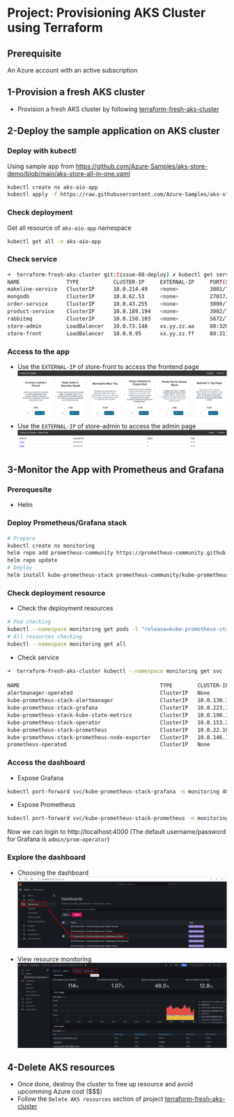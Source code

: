 # Project: Provisioning AKS Cluster using Terraform

## Prerequisite

An Azure account with an active subscription

## 1-Provision a fresh AKS cluster

- Provision a fresh AKS cluster by following [terraform-fresh-aks-cluster](../terraform-fresh-aks-cluster/)

## 2-Deploy the sample application on AKS cluster

### Deploy with kubectl

Using sample app from https://github.com/Azure-Samples/aks-store-demo/blob/main/aks-store-all-in-one.yaml

```bash
kubectl create ns aks-aio-app
kubectl apply -f https://raw.githubusercontent.com/Azure-Samples/aks-store-demo/main/aks-store-all-in-one.yaml -n aks-aio-app
```

### Check deployment

Get all resource of `aks-aio-app` namespace

```bash
kubectl get all -n aks-aio-app
```

### Check service

```bash
➜  terraform-fresh-aks-cluster git:(issue-88-deploy) ✗ kubectl get service -n aks-aio-app
NAME               TYPE           CLUSTER-IP     EXTERNAL-IP     PORT(S)              AGE
makeline-service   ClusterIP      10.0.214.49    <none>          3001/TCP             2m2s
mongodb            ClusterIP      10.0.62.53     <none>          27017/TCP            2m7s
order-service      ClusterIP      10.0.43.255    <none>          3000/TCP             2m4s
product-service    ClusterIP      10.0.189.194   <none>          3002/TCP             2m1s
rabbitmq           ClusterIP      10.0.150.103   <none>          5672/TCP,15672/TCP   2m5s
store-admin        LoadBalancer   10.0.73.148    xx.yy.zz.aa     80:32072/TCP         118s
store-front        LoadBalancer   10.0.9.95      xx.yy.zz.ff     80:31199/TCP         119s
```

### Access to the app

- Use the `EXTERNAL-IP` of store-front to access the frontend page
  ![](./assets/result/store-front.png)
- Use the `EXTERNAL-IP` of store-admin to access the admin page
  ![](./assets/result/store-admin.png)

## 3-Monitor the App with Prometheus and Grafana

### Prerequesite

- Helm

### Deploy Prometheus/Grafana stack

```bash
# Prepare
kubectl create ns monitoring
helm repo add prometheus-community https://prometheus-community.github.io/helm-charts
helm repo update
# Deploy
helm install kube-prometheus-stack prometheus-community/kube-prometheus-stack --namespace monitoring
```

### Check deployment resource

- Check the deployment resources

```bash
# Pod checking
kubectl --namespace monitoring get pods -l "release=kube-prometheus-stack"
# All resources checking
kubectl --namespace monitoring get all
```

- Check service

```bash
➜  terraform-fresh-aks-cluster kubectl --namespace monitoring get svc

NAME                                             TYPE        CLUSTER-IP     EXTERNAL-IP   PORT(S)                      AGE
alertmanager-operated                            ClusterIP   None           <none>        9093/TCP,9094/TCP,9094/UDP   3m12s
kube-prometheus-stack-alertmanager               ClusterIP   10.0.130.140   <none>        9093/TCP,8080/TCP            3m18s
kube-prometheus-stack-grafana                    ClusterIP   10.0.223.108   <none>        80/TCP                       3m18s
kube-prometheus-stack-kube-state-metrics         ClusterIP   10.0.190.136   <none>        8080/TCP                     3m18s
kube-prometheus-stack-operator                   ClusterIP   10.0.153.232   <none>        443/TCP                      3m18s
kube-prometheus-stack-prometheus                 ClusterIP   10.0.22.103    <none>        9090/TCP,8080/TCP            3m18s
kube-prometheus-stack-prometheus-node-exporter   ClusterIP   10.0.146.164   <none>        9100/TCP                     3m18s
prometheus-operated                              ClusterIP   None           <none>        9090/TCP                     3m12s
```

### Access the dashboard

- Expose Grafana

```bash
kubectl port-forward svc/kube-prometheus-stack-grafana -n monitoring 4000:80
```

- Expose Prometheus

```bash
kubectl port-forward svc/kube-prometheus-stack-prometheus -n monitoring 4001:9090
```

Now we can login to http://localhost:4000 (The default username/password for Grafana is `admin/prom-operator`)

### Explore the dashboard

- Choosing the dashboard
  ![](./assets/result/grafana_dashboard_choose.png)

- View resource monitoring
  ![](./assets/result/grafana_dashboard_detail.png)

## 4-Delete AKS resources

- Once done, destroy the cluster to free up resource and avoid upcomming Azure cost ($$$)
- Follow the `Delete AKS resources` section of project [terraform-fresh-aks-cluster](../terraform-fresh-aks-cluster/)
